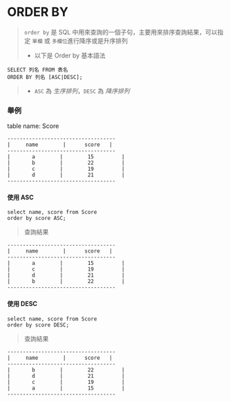 # ORDER BY
> ```order by``` 是 SQL 中用來查詢的一個子句，主要用來排序查詢結果，可以指定 ```單欄``` 或 ```多欄位```進行降序或是升序排列
> * 以下是 Order by 基本語法
```
SELECT 列名 FROM 表名
ORDER BY 列名 [ASC|DESC];
```
> * ```ASC``` 為 *生序排列*，```DESC``` 為 *降序排列*
### 舉例
table name: Score
```
-----------------------------------
|     name        |      score   |
-----------------------------------
|       a        |        15         |
|       b        |        22         |
|       c        |        19         |
|       d        |        21         |
-----------------------------------
```
#### 使用 ASC
```
select name, score from Score
order by score ASC;
```
> 查詢結果
```
-----------------------------------
|     name        |      score   |
-----------------------------------
|       a        |        15         |
|       c        |        19         |
|       d        |        21         |
|       b        |        22         |
-----------------------------------
```
#### 使用 DESC
```
select name, score from Score
order by score DESC;
```
> 查詢結果
```
-----------------------------------
|     name        |      score   |
-----------------------------------
|       b        |        22         |
|       d        |        21         |
|       c        |        19         |
|       a        |        15         |
-----------------------------------
```
